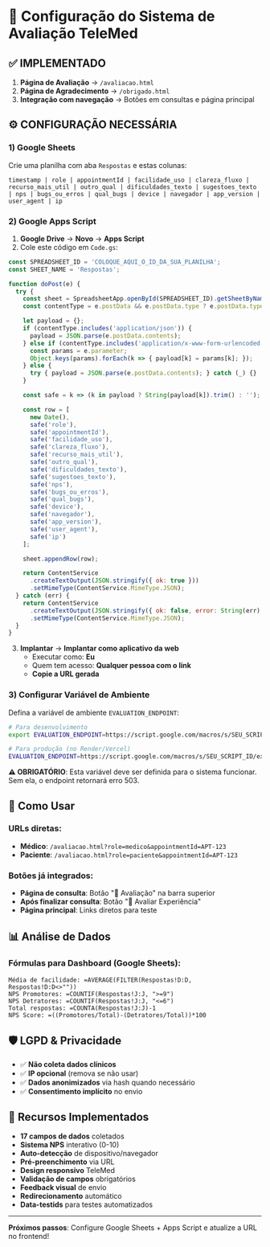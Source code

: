 # 📝 Configuração do Sistema de Avaliação TeleMed

## ✅ **IMPLEMENTADO**

1. **Página de Avaliação** → `/avaliacao.html`
2. **Página de Agradecimento** → `/obrigado.html`
3. **Integração com navegação** → Botões em consultas e página principal

## ⚙️ **CONFIGURAÇÃO NECESSÁRIA**

### 1) **Google Sheets**
Crie uma planilha com aba `Respostas` e estas colunas:

```
timestamp | role | appointmentId | facilidade_uso | clareza_fluxo | recurso_mais_util | outro_qual | dificuldades_texto | sugestoes_texto | nps | bugs_ou_erros | qual_bugs | device | navegador | app_version | user_agent | ip
```

### 2) **Google Apps Script**

1. **Google Drive** → **Novo** → **Apps Script**
2. Cole este código em `Code.gs`:

```javascript
const SPREADSHEET_ID = 'COLOQUE_AQUI_O_ID_DA_SUA_PLANILHA';
const SHEET_NAME = 'Respostas';

function doPost(e) {
  try {
    const sheet = SpreadsheetApp.openById(SPREADSHEET_ID).getSheetByName(SHEET_NAME);
    const contentType = e.postData && e.postData.type ? e.postData.type : '';

    let payload = {};
    if (contentType.includes('application/json')) {
      payload = JSON.parse(e.postData.contents);
    } else if (contentType.includes('application/x-www-form-urlencoded')) {
      const params = e.parameter;
      Object.keys(params).forEach(k => { payload[k] = params[k]; });
    } else {
      try { payload = JSON.parse(e.postData.contents); } catch (_) {}
    }

    const safe = k => (k in payload ? String(payload[k]).trim() : '');

    const row = [
      new Date(),
      safe('role'),
      safe('appointmentId'),
      safe('facilidade_uso'),
      safe('clareza_fluxo'),
      safe('recurso_mais_util'),
      safe('outro_qual'),
      safe('dificuldades_texto'),
      safe('sugestoes_texto'),
      safe('nps'),
      safe('bugs_ou_erros'),
      safe('qual_bugs'),
      safe('device'),
      safe('navegador'),
      safe('app_version'),
      safe('user_agent'),
      safe('ip')
    ];

    sheet.appendRow(row);

    return ContentService
      .createTextOutput(JSON.stringify({ ok: true }))
      .setMimeType(ContentService.MimeType.JSON);
  } catch (err) {
    return ContentService
      .createTextOutput(JSON.stringify({ ok: false, error: String(err) }))
      .setMimeType(ContentService.MimeType.JSON);
  }
}
```

3. **Implantar** → **Implantar como aplicativo da web**
   - Executar como: **Eu**
   - Quem tem acesso: **Qualquer pessoa com o link**
   - **Copie a URL gerada**

### 3) **Configurar Variável de Ambiente**

Defina a variável de ambiente `EVALUATION_ENDPOINT`:

```bash
# Para desenvolvimento
export EVALUATION_ENDPOINT=https://script.google.com/macros/s/SEU_SCRIPT_ID/exec

# Para produção (no Render/Vercel)
EVALUATION_ENDPOINT=https://script.google.com/macros/s/SEU_SCRIPT_ID/exec
```

**⚠️ OBRIGATÓRIO**: Esta variável deve ser definida para o sistema funcionar. Sem ela, o endpoint retornará erro 503.

## 🔗 **Como Usar**

### URLs diretas:
- **Médico**: `/avaliacao.html?role=medico&appointmentId=APT-123`
- **Paciente**: `/avaliacao.html?role=paciente&appointmentId=APT-123`

### Botões já integrados:
- **Página de consulta**: Botão "📝 Avaliação" na barra superior
- **Após finalizar consulta**: Botão "📝 Avaliar Experiência"
- **Página principal**: Links diretos para teste

## 📊 **Análise de Dados**

### Fórmulas para Dashboard (Google Sheets):

```
Média de facilidade: =AVERAGE(FILTER(Respostas!D:D, Respostas!D:D<>""))
NPS Promotores: =COUNTIF(Respostas!J:J, ">=9")
NPS Detratores: =COUNTIF(Respostas!J:J, "<=6")
Total respostas: =COUNTA(Respostas!J:J)-1
NPS Score: =((Promotores/Total)-(Detratores/Total))*100
```

## 🛡️ **LGPD & Privacidade**

- ✅ **Não coleta dados clínicos**
- ✅ **IP opcional** (remova se não usar)
- ✅ **Dados anonimizados** via hash quando necessário
- ✅ **Consentimento implícito** no envio

## 🚀 **Recursos Implementados**

- **17 campos de dados** coletados
- **Sistema NPS** interativo (0-10)
- **Auto-detecção** de dispositivo/navegador
- **Pré-preenchimento** via URL
- **Design responsivo** TeleMed
- **Validação de campos** obrigatórios
- **Feedback visual** de envio
- **Redirecionamento** automático
- **Data-testids** para testes automatizados

---

**Próximos passos**: Configure Google Sheets + Apps Script e atualize a URL no frontend!